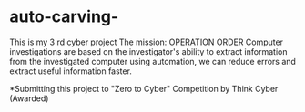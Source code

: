 # auto-carving-
This is my 3 rd cyber project 
The mission:
OPERATION ORDER
Computer investigations are based on the investigator's ability to
extract information from the investigated computer using
automation, we can reduce errors and extract useful information
faster.

*Submitting this project to "Zero to Cyber" Competition by Think Cyber (Awarded)
